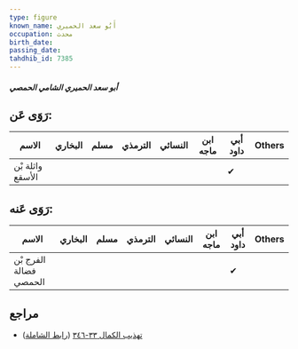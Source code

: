 ```yaml
---
type: figure
known_name: أَبُو سعد الحميري
occupation: محدث
birth_date:
passing_date:
tahdhib_id: 7385
---
```

##### أبو سعد الحميري الشامي الحمصي

## رَوَى عَن:
| الاسم            | البخاري | مسلم | الترمذي | النسائي | ابن ماجه | أبي داود | Others |
| ---------------- | ------- | ---- | ------- | ------- | -------- | -------- | ------ |
| واثلة بْن الأسقع |         |      |         |         |          | ✔        |        |
## رَوَى عَنه:
| الاسم                  | البخاري | مسلم | الترمذي | النسائي | ابن ماجه | أبي داود | Others |
| ---------------------- | ------- | ---- | ------- | ------- | -------- | -------- | ------ |
| الفرج بْن فضالة الحمصي |         |      |         |         |          | ✔        |        |
## مراجع
- [تهذيب الكمال ٣٣-٣٤٦](obsidian://open?vault=Tahdhib-al-Kamal&file=Figures/٧٣٨٥-أبو%20سعد%20الحميري%20الشامي%20الحمصي) ([رابط الشاملة](https://shamela.ws/book/3722/18017))